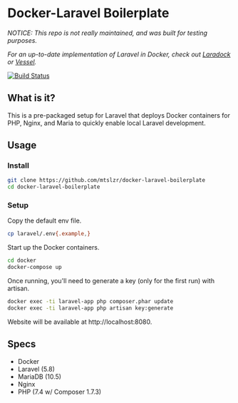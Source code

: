 # Docker-Laravel Boilerplate

*NOTICE: This repo is not really maintained, and was built for testing purposes.*

*For an up-to-date implementation of Laravel in Docker, check out [Laradock](https://github.com/laradock/laradock) or [Vessel](https://github.com/shipping-docker/vessel).*

[![Build Status](https://travis-ci.com/mtslzr/docker-laravel-boilerplate.svg?branch=master)](https://travis-ci.com/mtslzr/docker-laravel-boilerplate)

## What is it?

This is a pre-packaged setup for Laravel that deploys Docker containers for PHP, Nginx, and Maria to quickly enable local Laravel development.

## Usage

### Install

```bash
git clone https://github.com/mtslzr/docker-laravel-boilerplate
cd docker-laravel-boilerplate
```

### Setup

Copy the default env file.

```bash
cp laravel/.env{.example,}
```

Start up the Docker containers.

```bash
cd docker
docker-compose up
```

Once running, you'll need to generate a key (only for the first run) with artisan.

```bash
docker exec -ti laravel-app php composer.phar update 
docker exec -ti laravel-app php artisan key:generate
```

Website will be available at http://localhost:8080.

## Specs

* Docker
* Laravel (5.8)
* MariaDB (10.5)
* Nginx
* PHP (7.4 w/ Composer 1.7.3)
